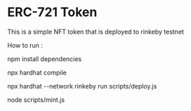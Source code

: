 # ERC-721 Token

This is a simple NFT token that is deployed to rinkeby testnet 

How to run :

npm install dependencies

npx hardhat compile

npx hardhat --network rinkeby run scripts/deploy.js

node scripts/mint.js 
